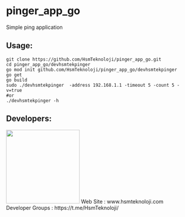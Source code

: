 # pinger_app_go

Simple ping application

## Usage:

```shell
git clone https://github.com/HsmTeknoloji/pinger_app_go.git
cd pinger_app_go/devhsmtekpinger
go mod init github.com/HsmTeknoloji/pinger_app_go/devhsmtekpinger
go get
go build
sudo ./devhsmtekpinger  -address 192.168.1.1 -timeout 5 -count 5 -v=true
#or
./devhsmtekpinger -h
```

## Developers:
<img src="https://github.com/HsmTeknoloji/companyfiles/blob/master/hsmtek-logo.png?raw=true" width="200"/>
Web Site        : www.hsmteknoloji.com <br />
Developer Groups : https://t.me/HsmTeknoloji/ <br />